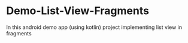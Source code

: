 # Demo-List-View-Fragments
In this android demo app (using kotlin) project implementing list view in fragments
